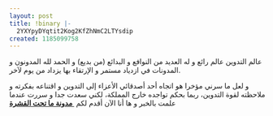 ```yaml
---
layout: post
title: !binary |-
  2YXYpyDYqtit2Kog2KfZhNmC2LTYsdip
created: 1185099758
---
```

<p>عالم التدوين عالم رائع و له العديد من النوافع و البدائع (من بديع) و الحمد لله المدونون و المدونات في ازدياد مستمر و الإرتقاء بها يزداد من يوم لآخر.</p>
<p>و لعل ما سرني مؤخرا هو اتجاه أحد أصدقائي الأعزاء إلى التدوين و اقتناعه بفكرته و ملاحظته لقوة التدوين، ربما بحكم تواجده خارج المملكة، لكني سعدت جدا و سررت عندما علمت بالخبر و ها أنا الآن أقدم لكم&nbsp;<strong><a href="http://underneaththesurface.wordpress.com/"> مدونة ما تحت القشرة</a></strong></p>
